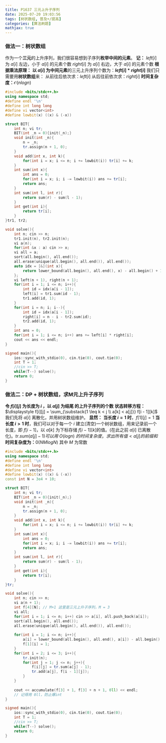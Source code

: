 ```yaml
---
title: P1637 三元上升子序列
date: 2025-07-20 19:03:56
tags: [树状数组, 普及+/提高]
categories: [算法刷题]
mathjax: true
---
```


### 做法一：树状数组
作为一个**三元**的上升序列，我们很容易想到子序列**枚举中间的元素**。
**记：**
	$left[i]$ 为 $a[i]$ 左边，小于 $a[i]$ 的元素个数
	$right[i]$ 为 $a[i]$ 右边，大于 $a[i]$ 的元素个数
**根据乘法原理：**
	**以 $a[i]$ 为中间元素**的三元上升序列个数为：**$left[i] * right[i]$**
我们只需要用**树状数组**来：
	从前往后依次求：$left[i]$
	从后往前依次求：$right[i]$
**时间复杂度：**$\mathcal O(nlogn)$
```cpp
#include <bits/stdc++.h>
using namespace std;
#define endl '\n'
#define int long long
#define vi vector<int>
#define lowbit(x) ((x) & (-x))

struct BIT{
    int n; vi tr;
    BIT(int _n = 0){init(_n);}
    void init(int _n){
        n = _n;
        tr.assign(n + 1, 0);
    }
    void add(int x, int k){
        for(int i = x; i <= n; i += lowbit(i)) tr[i] += k;
    }
    int sum(int x){
        int ans = 0;
        for(int i = x; i; i -= lowbit(i)) ans += tr[i];
        return ans;
    }
    int sum(int l, int r){
        return sum(r) - sum(l - 1);
    }
    int get(int i){
        return tr[i];
    }
}tr1, tr2;

void solve(){
    int n; cin >> n;
    tr1.init(n), tr2.init(n);
    vi a(n);
    for(int &x : a) cin >> x;
    vi all = a;
    sort(all.begin(), all.end());
    all.erase(unique(all.begin(), all.end()), all.end());
    auto idx = [&](int x){
        return lower_bound(all.begin(), all.end(), x) - all.begin() + 1;
    };
    vi left(n + 1), right(n + 1);
    for(int i = 1; i <= n; i++){
        int id = idx(a[i - 1]);
        left[i] = tr1.sum(id - 1);
        tr1.add(id, 1);
    }
    for(int i = n; i; i--){
        int id = idx(a[i - 1]);
        right[i] = n - i - tr2.sum(id);
        tr2.add(id, 1);
    }
    int ans = 0;
    for(int i = 1; i <= n; i++) ans += left[i] * right[i];
    cout << ans << endl;
}

signed main(){
    ios::sync_with_stdio(0), cin.tie(0), cout.tie(0);
    int T = 1;
    //cin >> T;
    while(T--) solve();
    return 0;
}
```

### 做法二：DP + 树状数组，求M元上升子序列
**令 $f[i][j]$ 为长度为 $i$ ，以 $a[j]$ 为结尾 的上升子序列的个数**
**状态转移方程：**$\displaystyle f[i][j] = \sum_{\substack{1 \leq k < j \\ a[k] < a[j]}} f[i - 1][k]$
我们先将 $a[i]$ 离散化，并用树状数组维护。
**显然：**
	**当长度 $i = 1$ 时**，$f[1][j] = 1$
	**当长度 $i > 1$ 时**，我们可以对于每一个 $i$ 建立(清空)一个树状数组，用来记录前一个长度，即 $f[i - 1]$，以 $a[k]$ 为下标存储 $f[i−1][k]$的值。(在此之前 $a[i]$ 已离散化)。$tr.sum(a[j] - 1) 可以用 \mathcal \ O(logn) \ 的时间复杂度，求出所有值 <a[j] 的前缀和$
**时间复杂度为：**$\mathcal 0(NMlogN)$ 其中 $M$ 为常数
```cpp
#include <bits/stdc++.h>
using namespace std;
#define endl '\n'
#define int long long
#define vi vector<int>
#define lowbit(x) ((x) & (-x))
const int N = 3e4 + 10;

struct BIT{
    int n; vi tr;
    BIT(int _n = 0){init(_n);}
    void init(int _n){
        n = _n;
        tr.assign(n + 1, 0);
    }
    void add(int x, int k){
        for(int i = x; i <= n; i += lowbit(i)) tr[i] += k;
    }
    int sum(int x){
        int ans = 0;
        for(int i = x; i; i -= lowbit(i)) ans += tr[i];
        return ans;
    }
    int sum(int l, int r){
        return sum(r) - sum(l - 1);
    }
    int get(int i){
        return tr[i];
    }
}tr;

void solve(){
    int n; cin >> n;
    vi a(n + 1);
    int f[4][N]; // M+1 这里是三元上升子序列，M = 3
    vi all;
    for(int i = 1; i <= n; i++) cin >> a[i], all.push_back(a[i]);
    sort(all.begin(), all.end());
    all.erase(unique(all.begin(), all.end()), all.end());
    
    for(int i = 1; i <= n; i++){
        a[i] = lower_bound(all.begin(), all.end(), a[i]) - all.begin() + 1;
        f[1][i] = 1;
    }
    for(int i = 2; i <= 3; i++){
        tr.init(n);
        for(int j = 1; j <= n; j++){
            f[i][j] = tr.sum(a[j] - 1);
            tr.add(a[j], f[i - 1][j]);
        }
    }
    
    cout << accumulate(f[3] + 1, f[3] + n + 1, 0ll) << endl;
    // 记得用 0ll，防止爆int
}

signed main(){
    ios::sync_with_stdio(0), cin.tie(0), cout.tie(0);
    int T = 1;
    //cin >> T;
    while(T--) solve();
    return 0;
}
```
